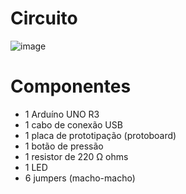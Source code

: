 # Circuito
![image](https://user-images.githubusercontent.com/77423877/236626686-22f3d87f-0945-44a6-9e7c-3d08c5244b34.png)

# Componentes
- 1 Arduíno UNO R3
- 1 cabo de conexão USB
- 1 placa de prototipação (protoboard)
- 1 botão de pressão
- 1 resistor de 220 Ω ohms
- 1 LED
- 6 jumpers (macho-macho)
